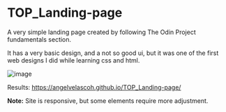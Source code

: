 # TOP_Landing-page
A  very simple landing page created by following The Odin Project fundamentals section.

It has a very basic design, and a not so good ui, but it was one of the first web designs I did while learning css and html.

![image](https://github.com/AngelVelascoH/TOP_Landing-page/assets/86260733/89240908-85d7-419e-a0e4-2bb8470d87b9)


Results:
https://angelvelascoh.github.io/TOP_Landing-page/

**Note:** Site is responsive, but some elements require more adjustment.
